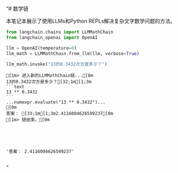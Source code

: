 “# 数学链

本笔记本展示了使用LLMs和Python REPLs解决复杂文字数学问题的方法。


```python
from langchain.chains import LLMMathChain
from langchain_openai import OpenAI

llm = OpenAI(temperature=0)
llm_math = LLMMathChain.from_llm(llm, verbose=True)

llm_math.invoke("13的0.3432次方是多少？")
```

    
    
    [1m> 进入新的LLMMathChain链...[0m
    13的0.3432次方是多少？[32;1m[1;3m
    ```text
    13 ** 0.3432
    ```
    ...numexpr.evaluate("13 ** 0.3432")...
    [0m
    答案： [33;1m[1;3m2.4116004626599237[0m
    [1m> 链结束。[0m





    '答案： 2.4116004626599237'




```python

```

”